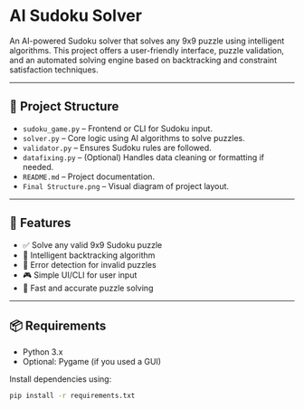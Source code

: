 
# AI Sudoku Solver

An AI-powered Sudoku solver that solves any 9x9 puzzle using intelligent algorithms. This project offers a user-friendly interface, puzzle validation, and an automated solving engine based on backtracking and constraint satisfaction techniques.

---

## 📁 Project Structure

- `sudoku_game.py` – Frontend or CLI for Sudoku input.
- `solver.py` – Core logic using AI algorithms to solve puzzles.
- `validator.py` – Ensures Sudoku rules are followed.
- `datafixing.py` – (Optional) Handles data cleaning or formatting if needed.
- `README.md` – Project documentation.
- `Final Structure.png` – Visual diagram of project layout.

---

## 🚀 Features

- ✅ Solve any valid 9x9 Sudoku puzzle
- 🧠 Intelligent backtracking algorithm
- 🚫 Error detection for invalid puzzles
- 🎮 Simple UI/CLI for user input
- 🧩 Fast and accurate puzzle solving

---

## 📦 Requirements

- Python 3.x  
- Optional:  Pygame (if you used a GUI)

Install dependencies using:

```bash
pip install -r requirements.txt
